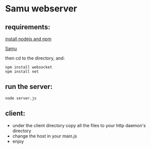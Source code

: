 Samu webserver
==============

requirements:
-------------

[install nodejs and npm](https://github.com/nodejs/node)


[Samu](https://github.com/sas15/amminadab)


then cd to the directory, and:

```
npm install websocket
npm install net
```

run the server:
----

```
node server.js
```

client:
-------

- under the client directory copy all the files to your http daemon's directory
- change the host in your main.js
- enjoy
